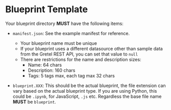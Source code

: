 # Blueprint Template

Your blueprint directory **MUST** have the following items:

- `manifest.json`: See the example manifest for reference.
    - Your blueprint name must be unique
    - If your blueprint uses a different datasource other than sample data from the Gretel REST API, you can set that value to `null`
    - There are restrictions for the name and description sizes:
      - Name: 64 chars
      - Description: 160 chars
      - Tags: 5 tags max, each tag max 32 chars

- `blueprint.XXX`: This should be the actual blueprint, the file extension can vary based on the actual blueprint type. If you are using Python, this could be `.ipynb`, for JavaScript, `.js` etc. Regardless the base file name **MUST** be `blueprint`.